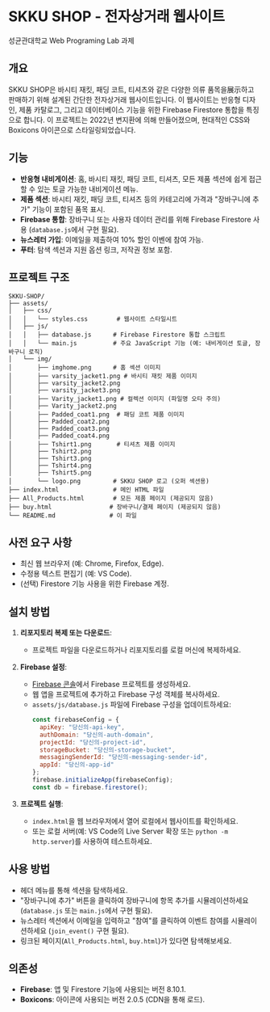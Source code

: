 # SKKU SHOP - 전자상거래 웹사이트

성균관대학교 Web Programing Lab 과제

## 개요

SKKU SHOP은 바시티 재킷, 패딩 코트, 티셔츠와 같은 다양한 의류 품목을展示하고 판매하기 위해 설계된 간단한 전자상거래 웹사이트입니다. 이 웹사이트는 반응형 디자인, 제품 카탈로그, 그리고 데이터베이스 기능을 위한 Firebase Firestore 통합을 특징으로 합니다. 이 프로젝트는 2022년 변지환에 의해 만들어졌으며, 현대적인 CSS와 Boxicons 아이콘으로 스타일링되었습니다.

## 기능

- **반응형 내비게이션**: 홈, 바시티 재킷, 패딩 코트, 티셔츠, 모든 제품 섹션에 쉽게 접근할 수 있는 토글 가능한 내비게이션 메뉴.
- **제품 섹션**: 바시티 재킷, 패딩 코트, 티셔츠 등의 카테고리에 가격과 "장바구니에 추가" 기능이 포함된 품목 표시.
- **Firebase 통합**: 장바구니 또는 사용자 데이터 관리를 위해 Firebase Firestore 사용 (`database.js`에서 구현 필요).
- **뉴스레터 가입**: 이메일을 제출하여 10% 할인 이벤에 참여 가능.
- **푸터**: 탐색 섹션과 지원 옵션 링크, 저작권 정보 포함.

## 프로젝트 구조

```
SKKU-SHOP/
├── assets/
│   ├── css/
│   │   └── styles.css        # 웹사이트 스타일시트
│   ├── js/
│   │   ├── database.js      # Firebase Firestore 통합 스크립트
│   │   └── main.js          # 주요 JavaScript 기능 (예: 내비게이션 토글, 장바구니 로직)
│   └── img/
│       ├── imghome.png      # 홈 섹션 이미지
│       ├── varsity_jacket1.png # 바시티 재킷 제품 이미지
│       ├── varsity_jacket2.png
│       ├── varsity_jacket3.png
│       ├── Varity_jacket1.png # 컬렉션 이미지 (파일명 오타 주의)
│       ├── Varity_jacket2.png
│       ├── Padded_coat1.png  # 패딩 코트 제품 이미지
│       ├── Padded_coat2.png
│       ├── Padded_coat3.png
│       ├── Padded_coat4.png
│       ├── Tshirt1.png       # 티셔츠 제품 이미지
│       ├── Tshirt2.png
│       ├── Tshirt3.png
│       ├── Tshirt4.png
│       ├── Tshirt5.png
│       └── logo.png         # SKKU SHOP 로고 (오퍼 섹션용)
├── index.html               # 메인 HTML 파일
├── All_Products.html        # 모든 제품 페이지 (제공되지 않음)
├── buy.html                # 장바구니/결제 페이지 (제공되지 않음)
└── README.md               # 이 파일
```

## 사전 요구 사항

- 최신 웹 브라우저 (예: Chrome, Firefox, Edge).
- 수정용 텍스트 편집기 (예: VS Code).
- (선택) Firestore 기능 사용을 위한 Firebase 계정.

## 설치 방법

1. **리포지토리 복제 또는 다운로드**:
   - 프로젝트 파일을 다운로드하거나 리포지토리를 로컬 머신에 복제하세요.

2. **Firebase 설정**:
   - [Firebase 콘솔](https://console.firebase.google.com/)에서 Firebase 프로젝트를 생성하세요.
   - 웹 앱을 프로젝트에 추가하고 Firebase 구성 객체를 복사하세요.
   - `assets/js/database.js` 파일에 Firebase 구성을 업데이트하세요:
     ```javascript
     const firebaseConfig = {
       apiKey: "당신의-api-key",
       authDomain: "당신의-auth-domain",
       projectId: "당신의-project-id",
       storageBucket: "당신의-storage-bucket",
       messagingSenderId: "당신의-messaging-sender-id",
       appId: "당신의-app-id"
     };
     firebase.initializeApp(firebaseConfig);
     const db = firebase.firestore();
     ```

3. **프로젝트 실행**:
   - `index.html`을 웹 브라우저에서 열어 로컬에서 웹사이트를 확인하세요.
   - 또는 로컬 서버(예: VS Code의 Live Server 확장 또는 `python -m http.server`)를 사용하여 테스트하세요.

## 사용 방법

- 헤더 메뉴를 통해 섹션을 탐색하세요.
- "장바구니에 추가" 버튼을 클릭하여 장바구니에 항목 추가를 시뮬레이션하세요 (`database.js` 또는 `main.js`에서 구현 필요).
- 뉴스레터 섹션에서 이메일을 입력하고 "참여"를 클릭하여 이벤트 참여를 시뮬레이션하세요 (`join_event()` 구현 필요).
- 링크된 페이지(`All_Products.html`, `buy.html`)가 있다면 탐색해보세요.

## 의존성

- **Firebase**: 앱 및 Firestore 기능에 사용되는 버전 8.10.1.
- **Boxicons**: 아이콘에 사용되는 버전 2.0.5 (CDN을 통해 로드).
